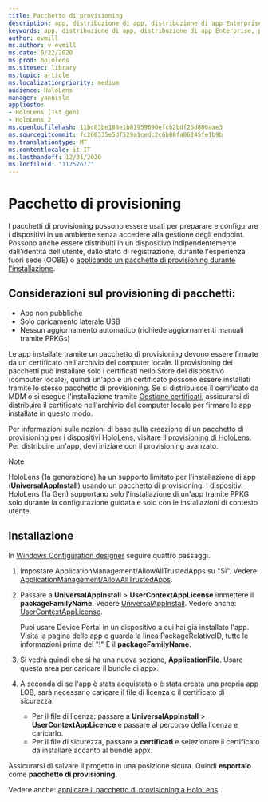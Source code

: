 ```yaml
---
title: Pacchetto di provisioning
description: app, distribuzione di app, distribuzione di app Enterprise, provisioning
keywords: app, distribuzione di app, distribuzione di app Enterprise, provisioning
author: evmill
ms.author: v-evmill
ms.date: 6/22/2020
ms.prod: hololens
ms.sitesec: library
ms.topic: article
ms.localizationpriority: medium
audience: HoloLens
manager: yannisle
appliesto:
- HoloLens (1st gen)
- HoloLens 2
ms.openlocfilehash: 11bc83be188e1b81959690efcb2bdf26d800aae3
ms.sourcegitcommit: fc268335e5df529a1cedc2c6b88fa86245fe1b9b
ms.translationtype: MT
ms.contentlocale: it-IT
ms.lasthandoff: 12/31/2020
ms.locfileid: "11252677"
---
```

# Pacchetto di provisioning

I pacchetti di provisioning possono essere usati per preparare e configurare i dispositivi in un ambiente senza accedere alla gestione degli endpoint. Possono anche essere distribuiti in un dispositivo indipendentemente dall'identità dell'utente, dallo stato di registrazione, durante l'esperienza fuori sede (OOBE) o [applicando un pacchetto di provisioning durante l'installazione](https://docs.microsoft.com/hololens/hololens-provisioning##apply-a-provisioning-package-to-hololens-during-setup).

## Considerazioni sul provisioning di pacchetti:

* App non pubbliche
* Solo caricamento laterale USB
* Nessun aggiornamento automatico (richiede aggiornamenti manuali tramite PPKGs)

Le app installate tramite un pacchetto di provisioning devono essere firmate da un certificato nell'archivio del computer locale. Il provisioning dei pacchetti può installare solo i certificati nello Store del dispositivo (computer locale), quindi un'app e un certificato possono essere installati tramite lo stesso pacchetto di provisioning. Se si distribuisce il certificato da MDM o si esegue l'installazione tramite [Gestione certificati](certificate-manager.md), assicurarsi di distribuire il certificato nell'archivio del computer locale per firmare le app installate in questo modo.

Per informazioni sulle nozioni di base sulla creazione di un pacchetto di provisioning per i dispositivi HoloLens, visitare il [provisioning di HoloLens](https://docs.microsoft.com/hololens/hololens-provisioning). Per distribuire un'app, devi iniziare con il provisioning avanzato.

> [!NOTE]
> HoloLens (1a generazione) ha un supporto limitato per l'installazione di app (**UniversalAppInstall**) usando un pacchetto di provisioning. I dispositivi HoloLens (1a Gen) supportano solo l'installazione di un'app tramite PPKG solo durante la configurazione guidata e solo con le installazioni di contesto utente.

## Installazione

In [Windows Configuration designer](https://www.microsoft.com/store/productId/9NBLGGH4TX22) seguire quattro passaggi.

1. Impostare ApplicationManagement/AllowAllTrustedApps su "Sì". Vedere: [ApplicationManagement/AllowAllTrustedApps](https://docs.microsoft.com/windows/client-management/mdm/policy-csp-applicationmanagement#applicationmanagement-allowalltrustedapps).

2. Passare a **UniversalAppInstall**  >  **UserContextAppLicense** immettere il **packageFamilyName**. Vedere [UniversalAppInstall](https://docs.microsoft.com/windows/configuration/wcd/wcd-universalappinstall). Vedere anche: [UserContextAppLicense](https://docs.microsoft.com/windows/configuration/wcd/wcd-universalappinstall#usercontextapplicense).

   Puoi usare Device Portal in un dispositivo a cui hai già installato l'app. Visita la pagina delle app e guarda la linea PackageRelativeID, tutte le informazioni prima del "!" È il **packageFamilyName**.

3. Si vedrà quindi che si ha una nuova sezione, **ApplicationFile**. Usare questa area per caricare il bundle di appx.

4. A seconda di se l'app è stata acquistata o è stata creata una propria app LOB, sarà necessario caricare il file di licenza o il certificato di sicurezza.

    - Per il file di licenza: passare a **UniversalAppInstall**  >  **UserContextAppLicence** e passare al percorso della licenza e caricarlo.
    - Per il file di sicurezza, passare a **certificati** e selezionare il certificato da installare accanto al bundle appx.

Assicurarsi di salvare il progetto in una posizione sicura. Quindi **esportalo** come **pacchetto di provisioning**.  

Vedere anche: [applicare il pacchetto di provisioning a HoloLens](https://docs.microsoft.com/hololens/hololens-provisioning#apply-a-provisioning-package-to-hololens-during-setup).
